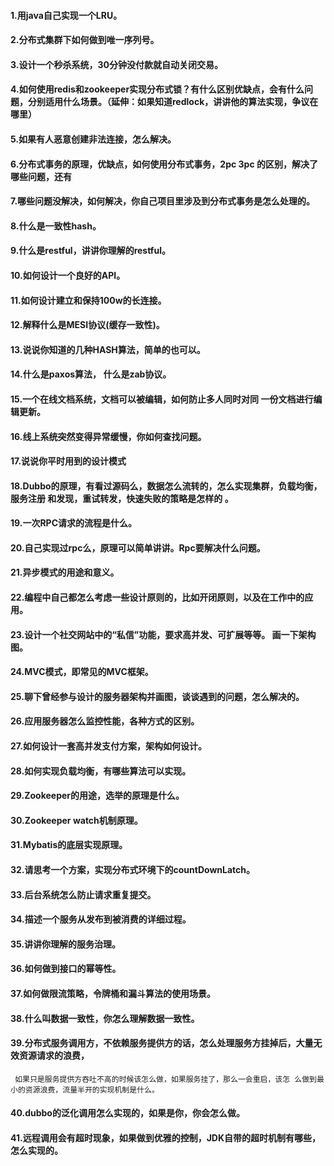 #### 1.用java自己实现一个LRU。
#### 2.分布式集群下如何做到唯一序列号。
#### 3.设计一个秒杀系统，30分钟没付款就自动关闭交易。
#### 4.如何使用redis和zookeeper实现分布式锁？有什么区别优缺点，会有什么问题，分别适用什么场景。（延伸：如果知道redlock，讲讲他的算法实现，争议在哪里）
#### 5.如果有人恶意创建非法连接，怎么解决。
#### 6.分布式事务的原理，优缺点，如何使用分布式事务，2pc 3pc 的区别，解决了哪些问题，还有
#### 7.哪些问题没解决，如何解决，你自己项目里涉及到分布式事务是怎么处理的。
#### 8.什么是一致性hash。
#### 9.什么是restful，讲讲你理解的restful。
#### 10.如何设计一个良好的API。
#### 11.如何设计建立和保持100w的长连接。
#### 12.解释什么是MESI协议(缓存一致性)。
#### 13.说说你知道的几种HASH算法，简单的也可以。
#### 14.什么是paxos算法， 什么是zab协议。
#### 15.一个在线文档系统，文档可以被编辑，如何防止多人同时对同 一份文档进行编辑更新。
#### 16.线上系统突然变得异常缓慢，你如何查找问题。
#### 17.说说你平时用到的设计模式
#### 18.Dubbo的原理，有看过源码么，数据怎么流转的，怎么实现集群，负载均衡，服务注册 和发现，重试转发，快速失败的策略是怎样的 。
#### 19.一次RPC请求的流程是什么。
#### 20.自己实现过rpc么，原理可以简单讲讲。Rpc要解决什么问题。
#### 21.异步模式的用途和意义。
#### 22.编程中自己都怎么考虑一些设计原则的，比如开闭原则，以及在工作中的应用。
#### 23.设计一个社交网站中的“私信”功能，要求高并发、可扩展等等。 画一下架构图。
#### 24.MVC模式，即常见的MVC框架。
#### 25.聊下曾经参与设计的服务器架构并画图，谈谈遇到的问题，怎么解决的。
#### 26.应用服务器怎么监控性能，各种方式的区别。
#### 27.如何设计一套高并发支付方案，架构如何设计。
#### 28.如何实现负载均衡，有哪些算法可以实现。
#### 29.Zookeeper的用途，选举的原理是什么。
#### 30.Zookeeper watch机制原理。
#### 31.Mybatis的底层实现原理。
#### 32.请思考一个方案，实现分布式环境下的countDownLatch。
#### 33.后台系统怎么防止请求重复提交。
#### 34.描述一个服务从发布到被消费的详细过程。
#### 35.讲讲你理解的服务治理。
#### 36.如何做到接口的幂等性。
#### 37.如何做限流策略，令牌桶和漏斗算法的使用场景。
#### 38.什么叫数据一致性，你怎么理解数据一致性。
#### 39.分布式服务调用方，不依赖服务提供方的话，怎么处理服务方挂掉后，大量无效资源请求的浪费，
     如果只是服务提供方吞吐不高的时候该怎么做，如果服务挂了，那么一会重启，该怎 么做到最小的资源浪费，流量半开的实现机制是什么。

#### 40.dubbo的泛化调用怎么实现的，如果是你，你会怎么做。

#### 41.远程调用会有超时现象，如果做到优雅的控制，JDK自带的超时机制有哪些，怎么实现的。